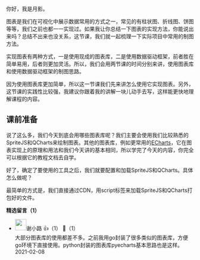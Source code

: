 你好，我是月影。

图表是我们在可视化中展示数据常用的方式之一，常见的有柱状图、折线图、饼图等等，我们之前也都一一实现过。如果我让你总结一下图表的实现方法，你能说出来吗？总结不出来也没关系，这节课，我们就一起梳理一下实际项目中常用的制图方法。

实现图表有两种方式，一是使用现成的图表库，二是使用数据驱动框架，前者胜在简单易用，后者则更加灵活。所以，我们会用两节课的时间分别来讲，使用图表库和使用数据驱动框架的制图思路。

因为使用图表库更加简单，所以这一节课我们先来讲怎么使用它实现图表。另外，这节课的实践性比较强，我建议你跟着我的讲解一块儿动手去写，这样能更快地理解课程的内容。

## 课前准备

说了这么多，我们今天到底会用哪些图表库呢？我们主要会使用我们比较熟悉的SpriteJS和QCharts来绘制图表。其他的图表库，例如更常用的[ECharts](https://echarts.apache.org/)，它在图表实现上的原理和用法和我们今天讲的基本相同，所以学完了今天的内容，你完全可以根据它的教程文档去自学。

好了，确定了要使用的工具之后，我们就要配置和加载SpriteJS和QCharts。具体怎么做呢？

最简单的方式是，我们直接通过CDN，用script标签来加载SpriteJS和QCharts打包好的文件。
<div><strong>精选留言（1）</strong></div><ul>
<li><img src="https://static001.geekbang.org/account/avatar/00/0f/cb/38/4c9cfdf4.jpg" width="30px"><span>谢小路</span> 👍（1） 💬（1）<div>大部分图表库的使用都差不多。之前我用go封装了很多类似的图表库，方便go环境下直接使用。python封装的图表库pyecharts基本思路也是这样。</div>2021-02-08</li><br/>
</ul>
